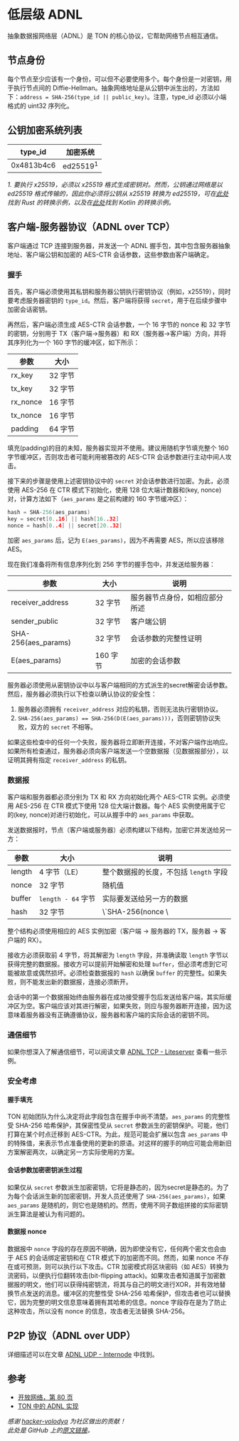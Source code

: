 # 低层级 ADNL

抽象数据报网络层（ADNL）是 TON 的核心协议，它帮助网络节点相互通信。

## 节点身份

每个节点至少应该有一个身份，可以但不必要使用多个。每个身份是一对密钥，用于执行节点间的 Diffie-Hellman。抽象网络地址是从公钥中派生出的，方法如下：`address = SHA-256(type_id || public_key)`。注意，type_id 必须以小端格式的 uint32 序列化。

## 公钥加密系统列表

| type_id | 加密系统                |
| ---------------------------- | ------------------- |
| 0x4813b4c6                   | ed25519<sup>1</sup> |

*1. 要执行 x25519，必须以 x25519 格式生成密钥对。然而，公钥通过网络是以 ed25519 格式传输的，因此你必须将公钥从 x25519 转换为 ed25519，可在[此处](https://github.com/tonstack/adnl-rs/blob/master/src/integrations/dalek.rs#L10)找到 Rust 的转换示例，以及在[此处](https://github.com/andreypfau/curve25519-kotlin/blob/f008dbc2c0ebc3ed6ca5d3251ffb7cf48edc91e2/src/commonMain/kotlin/curve25519/MontgomeryPoint.kt#L39)找到 Kotlin 的转换示例。*

## 客户端-服务器协议（ADNL over TCP）

客户端通过 TCP 连接到服务器，并发送一个 ADNL 握手包，其中包含服务器抽象地址、客户端公钥和加密的 AES-CTR 会话参数，这些参数由客户端确定。

### 握手

首先，客户端必须使用其私钥和服务器公钥执行密钥协议（例如，x25519），同时要考虑服务器密钥的 `type_id`。然后，客户端将获得 `secret`，用于在后续步骤中加密会话密钥。

再然后，客户端必须生成 AES-CTR 会话参数，一个 16 字节的 nonce 和 32 字节的密钥，分别用于 TX（客户端->服务器）和 RX（服务器->客户端）方向，并将其序列化为一个 160 字节的缓冲区，如下所示：

| 参数                            | 大小    |
| ----------------------------- | ----- |
| rx_key   | 32 字节 |
| tx_key   | 32 字节 |
| rx_nonce | 16 字节 |
| tx_nonce | 16 字节 |
| padding                       | 64 字节 |

填充(padding)的目的未知，服务器实现并不使用。建议用随机字节填充整个 160 字节缓冲区，否则攻击者可能利用被篡改的 AES-CTR 会话参数进行主动中间人攻击。

接下来的步骤是使用上述密钥协议中的 `secret` 对会话参数进行加密。为此，必须使用 AES-256 在 CTR 模式下初始化，使用 128 位大端计数器和(key, nonce)对，计算方法如下（`aes_params` 是之前构建的 160 字节缓冲区）：

```cpp
hash = SHA-256(aes_params)
key = secret[0..16] || hash[16..32]
nonce = hash[0..4] || secret[20..32]
```

加密 `aes_params` 后，记为 `E(aes_params)`，因为不再需要 AES，所以应该移除 AES。

现在我们准备将所有信息序列化到 256 字节的握手包中，并发送给服务器：

| 参数                                                          | 大小     | 说明              |
| ----------------------------------------------------------- | ------ | --------------- |
| receiver_address                       | 32 字节  | 服务器节点身份，如相应部分所述 |
| sender_public                          | 32 字节  | 客户端公钥           |
| SHA-256(aes_params) | 32 字节  | 会话参数的完整性证明      |
| E(aes_params)       | 160 字节 | 加密的会话参数         |

服务器必须使用从密钥协议中以与客户端相同的方式派生的secret解密会话参数。然后，服务器必须执行以下检查以确认协议的安全性：

1. 服务器必须拥有 `receiver_address` 对应的私钥，否则无法执行密钥协议。
2. `SHA-256(aes_params) == SHA-256(D(E(aes_params)))`，否则密钥协议失败，双方的 `secret` 不相等。

如果这些检查中的任何一个失败，服务器将立即断开连接，不对客户端作出响应。如果所有检查通过，服务器必须向客户端发送一个空数据报（见数据报部分），以证明其拥有指定 `receiver_address` 的私钥。

### 数据报

客户端和服务器都必须分别为 TX 和 RX 方向初始化两个 AES-CTR 实例。必须使用 AES-256 在 CTR 模式下使用 128 位大端计数器。每个 AES 实例使用属于它的(key, nonce)对进行初始化，可以从握手中的 `aes_params` 中获取。

发送数据报时，节点（客户端或服务器）必须构建以下结构，加密它并发送给另一方：

| 参数     | 大小               | 说明                                        |
| ------ | ---------------- | ----------------------------------------- |
| length | 4 字节（LE）         | 整个数据报的长度，不包括 `length` 字段                  |
| nonce  | 32 字节            | 随机值                                       |
| buffer | `length - 64` 字节 | 实际要发送给另一方的数据                              |
| hash   | 32 字节            | \\`SHA-256(nonce \\ |

整个结构必须使用相应的 AES 实例加密（客户端 -> 服务器的 TX，服务器 -> 客户端的 RX）。

接收方必须获取前 4 字节，将其解密为 `length` 字段，并准确读取 `length` 字节以获得完整的数据报。接收方可以提前开始解密和处理 `buffer`，但必须考虑到它可能被故意或偶然损坏。必须检查数据报的 `hash` 以确保 `buffer` 的完整性。如果失败，则不能发出新的数据报，连接必须断开。

会话中的第一个数据报始终由服务器在成功接受握手包后发送给客户端，其实际缓冲区为空。客户端应该对其进行解密，如果失败，则应与服务器断开连接，因为这意味着服务器没有正确遵循协议，服务器和客户端的实际会话的密钥不同。

### 通信细节

如果你想深入了解通信细节，可以阅读文章 [ADNL TCP - Liteserver](/develop/network/adnl-tcp) 查看一些示例。

### 安全考虑

#### 握手填充

TON 初始团队为什么决定将此字段包含在握手中尚不清楚。`aes_params` 的完整性受 SHA-256 哈希保护，其保密性受从 `secret` 参数派生的密钥保护。可能，他们打算在某个时点迁移到 AES-CTR。为此，规范可能会扩展以包含 `aes_params` 中的特殊值，来表示节点准备使用的更新的原语。对这样的握手的响应可能会用新旧方案解密两次，以确定另一方实际使用的方案。

#### 会话参数加密密钥派生过程

如果仅从 `secret` 参数派生加密密钥，它将是静态的，因为secret是静态的。为了为每个会话派生新的加密密钥，开发人员还使用了 `SHA-256(aes_params)`，如果 `aes_params` 是随机的，则它也是随机的。然而，使用不同子数组拼接的实际密钥派生算法是被认为有问题的。

#### 数据报 nonce

数据报中 `nonce` 字段的存在原因不明确，因为即使没有它，任何两个密文也会由于 AES 的会话绑定密钥和在 CTR 模式下的加密而不同。然而，如果 nonce 不存在或可预测，则可以执行以下攻击。CTR 加密模式将区块密码（如 AES）转换为流密码，以便执行位翻转攻击(bit-flipping attack)。如果攻击者知道属于加密数据报的明文，他们可以获得纯密钥流，将其与自己的明文进行XOR，并有效地替换节点发送的消息。缓冲区的完整性受 SHA-256 哈希保护，但攻击者也可以替换它，因为完整的明文信息意味着拥有其哈希的信息。nonce 字段存在是为了防止这种攻击，所以没有 nonce 的信息，攻击者无法替换 SHA-256。

## P2P 协议（ADNL over UDP）

详细描述可以在文章 [ADNL UDP - Internode](/develop/network/adnl-udp) 中找到。

## 参考

- [开放网络，第 80 页](https://ton.org/ton.pdf)
- [TON 中的 ADNL 实现](https://github.com/ton-blockchain/ton/tree/master/adnl)

*感谢 [hacker-volodya](https://github.com/hacker-volodya) 为社区做出的贡献！*\
*此处是 GitHub 上的[原文链接](https://github.com/tonstack/ton-docs/tree/main/ADNL)。*
